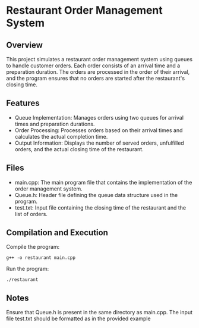 # Restaurant Order Management System

## Overview
This project simulates a restaurant order management system using queues to handle customer orders. Each order consists of an arrival time and a preparation duration. The orders are processed in the order of their arrival, and the program ensures that no orders are started after the restaurant's closing time.

## Features
- Queue Implementation: Manages orders using two queues for arrival times and preparation durations.
- Order Processing: Processes orders based on their arrival times and calculates the actual completion time.
- Output Information: Displays the number of served orders, unfulfilled orders, and the actual closing time of the restaurant.

## Files
- main.cpp: The main program file that contains the implementation of the order management system.
- Queue.h: Header file defining the queue data structure used in the program.
- test.txt: Input file containing the closing time of the restaurant and the list of orders.

## Compilation and Execution
Compile the program:

`g++ -o restaurant main.cpp`

Run the program:

`./restaurant`

## Notes
Ensure that Queue.h is present in the same directory as main.cpp.
The input file test.txt should be formatted as in the provided example